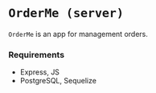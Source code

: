 # `OrderMe (server)`

`OrderMe` is an app for management orders.

### Requirements
* Express, JS
* PostgreSQL, Sequelize